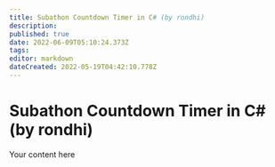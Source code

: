 ```yaml
---
title: Subathon Countdown Timer in C# (by rondhi)
description: 
published: true
date: 2022-06-09T05:10:24.373Z
tags: 
editor: markdown
dateCreated: 2022-05-19T04:42:10.778Z
---
```


# Subathon Countdown Timer in C# (by rondhi)
Your content here